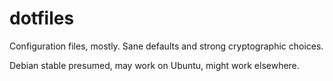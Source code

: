 # dotfiles

Configuration files, mostly. Sane defaults and strong cryptographic choices.

Debian stable presumed, may work on Ubuntu, might work elsewhere.